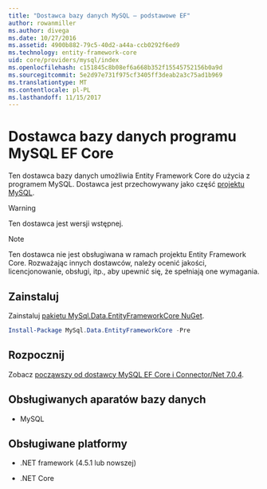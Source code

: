 ```yaml
---
title: "Dostawca bazy danych MySQL — podstawowe EF"
author: rowanmiller
ms.author: divega
ms.date: 10/27/2016
ms.assetid: 4900b882-79c5-40d2-a44a-ccb0292f6ed9
ms.technology: entity-framework-core
uid: core/providers/mysql/index
ms.openlocfilehash: c151845c8b08ef6a668b352f15545752156b0a9d
ms.sourcegitcommit: 5e2d97e731f975cf3405ff3deab2a3c75ad1b969
ms.translationtype: MT
ms.contentlocale: pl-PL
ms.lasthandoff: 11/15/2017
---
```

# <a name="mysql-ef-core-database-provider"></a>Dostawca bazy danych programu MySQL EF Core

Ten dostawca bazy danych umożliwia Entity Framework Core do użycia z programem MySQL. Dostawca jest przechowywany jako część [projektu MySQL](http://dev.mysql.com).

> [!WARNING]  
> Ten dostawca jest wersji wstępnej.

> [!NOTE]  
> Ten dostawca nie jest obsługiwana w ramach projektu Entity Framework Core. Rozważając innych dostawców, należy ocenić jakości, licencjonowanie, obsługi, itp., aby upewnić się, że spełniają one wymagania.

## <a name="install"></a>Zainstaluj

Zainstaluj [pakietu MySql.Data.EntityFrameworkCore NuGet](https://www.nuget.org/packages/MySql.Data.EntityFrameworkCore).

``` powershell
Install-Package MySql.Data.EntityFrameworkCore -Pre
```

## <a name="get-started"></a>Rozpocznij

Zobacz [począwszy od dostawcy MySQL EF Core i Connector/Net 7.0.4](http://insidemysql.com/howto-starting-with-mysql-ef-core-provider-and-connectornet-7-0-4/).

## <a name="supported-database-engines"></a>Obsługiwanych aparatów bazy danych

* MySQL

## <a name="supported-platforms"></a>Obsługiwane platformy

* .NET framework (4.5.1 lub nowszej)

* .NET Core
